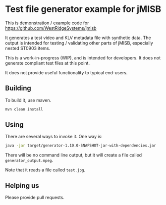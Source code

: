 # Test file generator example for jMISB

This is demonstration / example code for <https://github.com/WestRidgeSystems/jmisb>

It generates a test video and KLV metadata file with synthetic data. The output is intended for testing / validating other parts of jMISB, especially nested ST0903 items.

This is a work-in-progress (WIP), and is intended for developers. It does not generate compliant test files at this point.

It does not provide useful functionality to typical end-users.

## Building

To build it, use maven.

``` sh
mvn clean install
```

## Using

There are several ways to invoke it. One way is:

``` sh
java -jar target/generator-1.10.0-SNAPSHOT-jar-with-dependencies.jar
```

There will be no command line output, but it will create a file called `generator_output.mpeg`.

Note that it reads a file called `test.jpg`.

## Helping us

Please provide pull requests.
